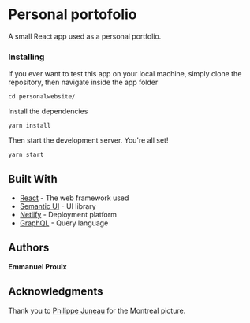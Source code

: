 # Personal portofolio

A small React app used as a personal portfolio.

### Installing

If you ever want to test this app on your local machine, simply clone the repository, then navigate inside the app folder


```
cd personalwebsite/
```

Install the dependencies

```
yarn install
```

Then start the development server. You're all set!

```
yarn start
```


## Built With

* [React](https://reactjs.org) - The web framework used
* [Semantic UI](https://react.semantic-ui.com) - UI library
* [Netlify](https://www.netlify.com) - Deployment platform
* [GraphQL](https://graphql.org) - Query language

## Authors

**Emmanuel Proulx**

## Acknowledgments

Thank you to [Philippe Juneau](https://www.flickr.com/photos/127783525@N05/) for the Montreal picture.
